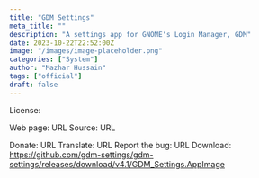 ```yaml
---
title: "GDM Settings"
meta_title: ""
description: "A settings app for GNOME's Login Manager, GDM"
date: 2023-10-22T22:52:00Z
image: "/images/image-placeholder.png"
categories: ["System"]
author: "Mazhar Hussain"
tags: ["official"]
draft: false
---
```



License:

Web page: URL
Source: URL

Donate: URL
Translate: URL
Report the bug: URL
Download: https://github.com/gdm-settings/gdm-settings/releases/download/v4.1/GDM_Settings.AppImage
